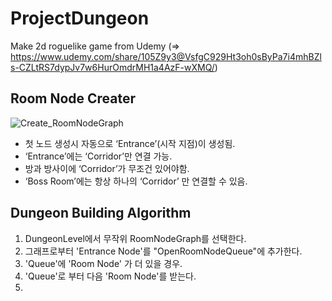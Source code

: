 # ProjectDungeon

Make 2d roguelike game from Udemy
(=> https://www.udemy.com/share/105Z9y3@VsfgC929Ht3oh0sByPa7i4mhBZls-CZLtRS7dypJv7w6HurOmdrMH1a4AzF-wXMQ/)

## Room Node Creater
![Create_RoomNodeGraph](https://user-images.githubusercontent.com/47097472/188354664-7079311c-c410-4935-b254-47e72b4c658b.gif)
- 첫 노드 생성시 자동으로 ‘Entrance’(시작 지점)이 생성됨.
- ‘Entrance’에는 ‘Corridor’만 연결 가능.
- 방과 방사이에 ‘Corridor’가 무조건 있어야함.
- ‘Boss Room’에는 항상 하나의 ‘Corridor’ 만 연결할 수 있음.

## Dungeon Building Algorithm
1. DungeonLevel에서 무작위 RoomNodeGraph를 선택한다.
2. 그래프로부터 'Entrance Node'를 "OpenRoomNodeQueue"에 추가한다.
3. 'Queue'에 'Room Node' 가 더 있을 경우.
4. 'Queue'로 부터 다음 'Room Node'를 받는다.
5. 